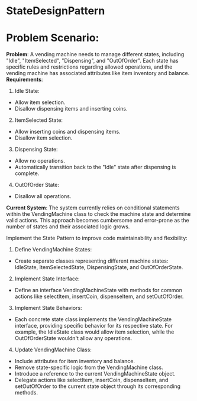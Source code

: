 # StateDesignPattern

# Problem Scenario:
**Problem**:
A vending machine needs to manage different states, including "Idle", "ItemSelected", "Dispensing", and "OutOfOrder". Each state has specific rules and restrictions regarding allowed operations, and the vending machine has associated attributes like item inventory and balance.
**Requirements**:

1. Idle State:
  - Allow item selection.
  - Disallow dispensing items and inserting coins.
2. ItemSelected State:
  - Allow inserting coins and dispensing items.
  - Disallow item selection.
3. Dispensing State:
  - Allow no operations.
  - Automatically transition back to the "Idle" state after dispensing is complete.
4. OutOfOrder State:
  - Disallow all operations.

**Current System**: The system currently relies on conditional statements within the VendingMachine class to check the machine state and determine valid actions. This approach becomes cumbersome and error-prone as the number of states and their associated logic grows.

Implement the State Pattern to improve code maintainability and flexibility:

1. Define VendingMachine States:
  - Create separate classes representing different machine states: IdleState, ItemSelectedState, DispensingState, and OutOfOrderState.
2. Implement State Interface:
  - Define an interface VendingMachineState with methods for common actions like selectItem, insertCoin, dispenseItem, and setOutOfOrder.
3. Implement State Behaviors:
  - Each concrete state class implements the VendingMachineState interface, providing specific behavior for its respective state. For example, the IdleState class would allow item selection, while the OutOfOrderState wouldn't allow any operations.
4. Update VendingMachine Class:
  - Include attributes for item inventory and balance.
  - Remove state-specific logic from the VendingMachine class.
  - Introduce a reference to the current VendingMachineState object.
  - Delegate actions like selectItem, insertCoin, dispenseItem, and setOutOfOrder to the current state object through its corresponding methods.
